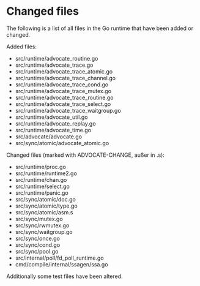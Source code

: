 # Changed files

The following is a list of all files in the Go runtime that have been
added or changed.

Added files:

- src/runtime/advocate_routine.go
- src/runtime/advocate_trace.go
- src/runtime/advocate_trace_atomic.go
- src/runtime/advocate_trace_channel.go
- src/runtime/advocate_trace_cond.go
- src/runtime/advocate_trace_mutex.go
- src/runtime/advocate_trace_routine.go
- src/runtime/advocate_trace_select.go
- src/runtime/advocate_trace_waitgroup.go
- src/runtime/advocate_util.go
- src/runtime/advocate_replay.go
- src/runtime/advocate_time.go
- src/advocate/advocate.go
- src/sync/atomic/advocate_atomic.go

Changed files (marked with ADVOCATE-CHANGE, außer in .s):

- src/runtime/proc.go
- src/runtime/runtime2.go
- src/runtime/chan.go
- src/runtime/select.go
- src/runtime/panic.go
- src/sync/atomic/doc.go
- src/sync/atomic/type.go
- src/sync/atomic/asm.s
- src/sync/mutex.go
- src/sync/rwmutex.go
- src/sync/waitgroup.go
- src/sync/once.go
- src/sync/cond.go
- src/sync/pool.go
- src/internal/poll/fd_poll_runtime.go
- cmd/compile/internal/ssagen/ssa.go


Additionally some test files have been altered.
